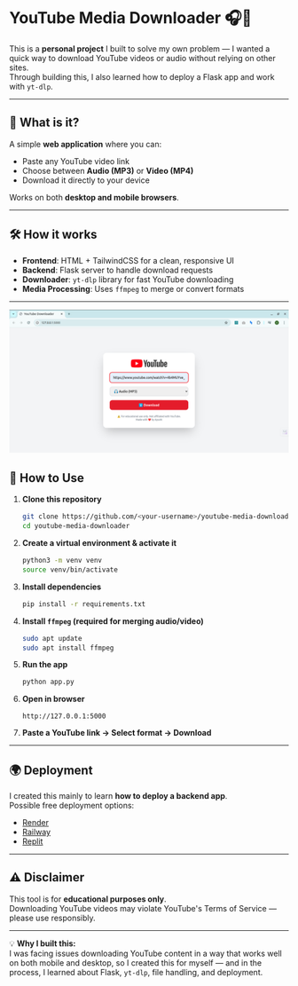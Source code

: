 # YouTube Media Downloader 🎧🎥

This is a **personal project** I built to solve my own problem — I wanted a quick way to download YouTube videos or audio without relying on other sites.  
Through building this, I also learned how to deploy a Flask app and work with `yt-dlp`.

---

## 📌 What is it?

A simple **web application** where you can:
- Paste any YouTube video link
- Choose between **Audio (MP3)** or **Video (MP4)**
- Download it directly to your device

Works on both **desktop and mobile browsers**.

---

## 🛠 How it works

- **Frontend**: HTML + TailwindCSS for a clean, responsive UI
- **Backend**: Flask server to handle download requests
- **Downloader**: `yt-dlp` library for fast YouTube downloading
- **Media Processing**: Uses `ffmpeg` to merge or convert formats

---
![Project Screenshot](Youtube-downloader.png)


## 🚀 How to Use

1. **Clone this repository**
    ```bash
    git clone https://github.com/<your-username>/youtube-media-downloader.git
    cd youtube-media-downloader
    ```

2. **Create a virtual environment & activate it**
    ```bash
    python3 -m venv venv
    source venv/bin/activate
    ```

3. **Install dependencies**
    ```bash
    pip install -r requirements.txt
    ```

4. **Install `ffmpeg` (required for merging audio/video)**
    ```bash
    sudo apt update
    sudo apt install ffmpeg
    ```

5. **Run the app**
    ```bash
    python app.py
    ```

6. **Open in browser**
    ```
    http://127.0.0.1:5000
    ```

7. **Paste a YouTube link → Select format → Download**

---

## 🌍 Deployment

I created this mainly to learn **how to deploy a backend app**.  
Possible free deployment options:
- [Render](https://render.com/)
- [Railway](https://railway.app/)
- [Replit](https://replit.com/)

---

## ⚠️ Disclaimer

This tool is for **educational purposes only**.  
Downloading YouTube videos may violate YouTube's Terms of Service — please use responsibly.

---

💡 **Why I built this:**  
I was facing issues downloading YouTube content in a way that works well on both mobile and desktop, so I created this for myself — and in the process, I learned about Flask, `yt-dlp`, file handling, and deployment.
